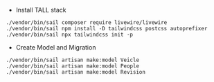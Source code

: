 - Install TALL stack
```
./vendor/bin/sail composer require livewire/livewire
./vendor/bin/sail npm install -D tailwindcss postcss autoprefixer
./vendor/bin/sail npx tailwindcss init -p
```
- Create Model and Migration
```
./vendor/bin/sail artisan make:model Veicle
./vendor/bin/sail artisan make:model People
./vendor/bin/sail artisan make:model Revision

```